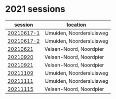 # 2021 sessions

| session | location |
|---|---|
| [20210617-1](2021/20210617-1.md) | IJmuiden, Noordersluisweg |
| [20210617-2](2021/20210617-2.md) | IJmuiden, Noordersluisweg |
| [20210621](2021/20210621.md) | Velsen-Noord, Noordpier |
| [20210920]() | Velsen-Noord, Noordpier |
| [20210921]() | Velsen-Noord, Noordpier |
| [20211109]() | IJmuiden, Noordersluisweg |
| [20211111]() | IJmuiden, Noordersluisweg |
| [20211115]() | Velsen-Noord, Noordpier |

